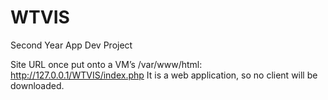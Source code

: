 # WTVIS
Second Year App Dev Project

Site URL once put onto a VM’s /var/www/html:  http://127.0.0.1/WTVIS/index.php
It is a web application, so no client will be downloaded.


